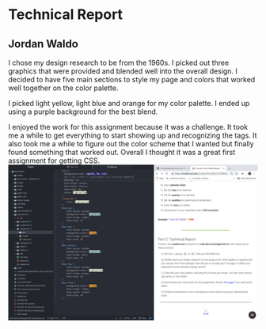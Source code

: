 <h1>Technical Report</h1>
<h2>Jordan Waldo</h2>

<p>
I chose my design research to be from the 1960s. I picked out three graphics that were provided and blended well into the overall design. I decided to have five main sections to style my page and colors that worked well together on the color palette.
</P>
<p>
 I picked light yellow, light blue and orange for my color palette. I ended up using a purple background for the best blend.
<p/>
<p>
I enjoyed the work for this assignment because it was a challenge. It took me a while to get everything to start showing up and recognizing the tags. It also took me a while to figure out the color scheme that I wanted but finally found something that worked out. Overall I thought it was a great first assignment for getting CSS.
<img src="https://github.com/JordanWaldo/web-deb-hw/blob/master/Assignment-5/images/Screen%20Shot.png?raw=true" alt="Screensot">
